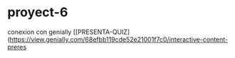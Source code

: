 # proyect-6
conexion con genially
[[PRESENTA-QUIZ]
(https://view.genially.com/68efbb119cde52e21001f7c0/interactive-content-preres
